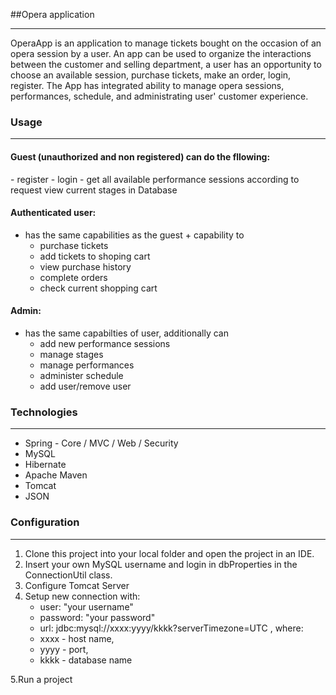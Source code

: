 ##Opera application

---
OperaApp is an application to manage tickets bought on the occasion of an opera session by a user. 
An app can be used to organize the interactions between the customer and selling department, a user
has an opportunity to choose an available session, purchase tickets, make an order, login, register.
The App has integrated ability to manage opera sessions, performances, schedule, and 
administrating user' customer experience.

### Usage

---
<h4> Guest (unauthorized and non registered) can do the fllowing:</h4>
 - register
 - login
 - get all available performance sessions according to request
view current stages in Database

<h4>Authenticated user:</h4>

 - has the same capabilities as the guest + capability to
    - purchase tickets
    - add tickets to shoping cart
    - view purchase history
    - complete orders
    - check current shopping cart

<h4> Admin: </h4>

 - has the same capabilties of user, additionally can
   - add new performance sessions
   - manage stages
   - manage performances
   - administer schedule
   - add user/remove user

### Technologies

---
 - Spring - Core / MVC / Web / Security
- MySQL
- Hibernate
- Apache Maven
- Tomcat
- JSON

### Configuration

---
1. Clone this project into your local folder and open the project in an IDE.
2. Insert your own MySQL username and login in dbProperties in the ConnectionUtil class.
3. Configure Tomcat Server
4. Setup new connection with:
   - user: "your username"
   - password: "your password"
   - url: jdbc:mysql://xxxx:yyyy/kkkk?serverTimezone=UTC , where:
   - xxxx - host name,
   - yyyy - port,
   - kkkk - database name
    
5.Run a project
